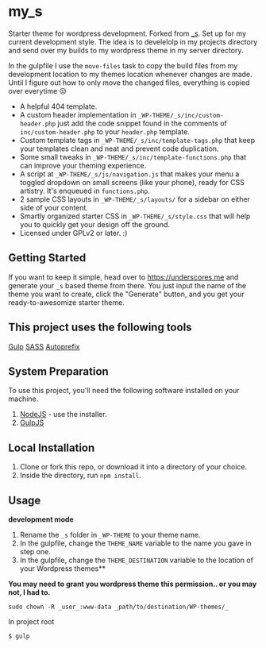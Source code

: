 
my_s
===

Starter theme for wordpress development. Forked from [_s](https://github.com/Automattic/_s). Set up for my current development style. The idea is to develelolp in 
my projects directory and send over my builds to my wordpress theme in my server directory.

In the gulpfile I use the `move-files` task to copy the build files from my development location to my themes location whenever changes are made. Until I figure out how to only move the changed files, everything is copied over everytime :unamused:


* A helpful 404 template.
* A custom header implementation in `_WP-THEME/_s/inc/custom-header.php` just add the code snippet found in the comments of `inc/custom-header.php` to your `header.php` template.
* Custom template tags in `_WP-THEME/_s/inc/template-tags.php` that keep your templates clean and neat and prevent code duplication.
* Some small tweaks in `_WP-THEME/_s/inc/template-functions.php` that can improve your theming experience.
* A script at `_WP-THEME/_s/js/navigation.js` that makes your menu a toggled dropdown on small screens (like your phone), ready for CSS artistry. It's enqueued in `functions.php`.
* 2 sample CSS layouts in `_WP-THEME/_s/layouts/` for a sidebar on either side of your content.
* Smartly organized starter CSS in `_WP-THEME/_s/style.css` that will help you to quickly get your design off the ground.
* Licensed under GPLv2 or later. :)

Getting Started
---------------

If you want to keep it simple, head over to https://underscores.me and generate your `_s` based theme from there. You just input the name of the theme you want to create, click the "Generate" button, and you get your ready-to-awesomize starter theme.


## This project uses the following tools

[Gulp](http://gulpjs.com/)
[SASS](https://www.npmjs.com/package/gulp-sass)
[Autoprefix](https://www.npmjs.com/package/gulp-autoprefixer)


## System Preparation

To use this project, you'll need the following software installed on your machine.

1. [NodeJS](http://nodejs.org) - use the installer.
2. [GulpJS](https://github.com/gulpjs/gulp)

## Local Installation

1. Clone or fork this repo, or download it into a directory of your choice.
2. Inside the directory, run `npm install`.

## Usage

**development mode**

1. Rename the `_s` folder in `_WP-THEME` to your theme name.
2. In the gulpfile, change the `THEME_NAME` variable to the name you gave in step one.
3. In the gulpfile, change the `THEME_DESTINATION` variable to the location of your Wordpress themes**


**You may need to grant you wordpress theme this permission.. or you may not, I had to.**

`sudo chown -R _user_:www-data _path/to/destination/WP-themes/_`


In project root
```shell
$ gulp
```
